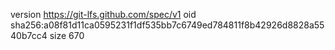 version https://git-lfs.github.com/spec/v1
oid sha256:a08f81d11ca0595231f1df535bb7c6749ed784811f8b42926d8828a5540b7cc4
size 670

